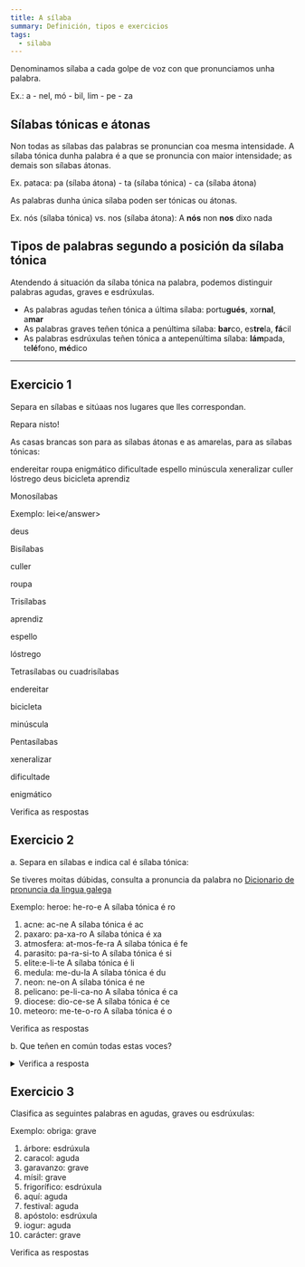 ```yaml
---
title: A sílaba
summary: Definición, tipos e exercicios
tags:
  - silaba
---
```

Denominamos sílaba a cada golpe de voz con que pronunciamos unha palabra.

Ex.: a - nel, mó - bil, lim - pe - za

## Sílabas tónicas e átonas

Non todas as sílabas das palabras se pronuncian coa mesma intensidade. A sílaba
tónica dunha palabra é a que se pronuncia con maior intensidade; as demais son
sílabas átonas.

Ex. pataca: pa (sílaba átona) - ta (sílaba tónica) - ca (sílaba átona)

As palabras dunha única sílaba poden ser tónicas ou átonas.

Ex. nós (sílaba tónica) vs. nos (sílaba átona): A **nós** non **nos** dixo nada

## Tipos de palabras segundo a posición da sílaba tónica

Atendendo á situación da sílaba tónica na palabra, podemos distinguir palabras
agudas, graves e esdrúxulas.

* As palabras agudas teñen tónica a última sílaba: portu**gués**, xor**nal**,
  a**mar**
* As palabras graves teñen tónica a penúltima sílaba: **bar**co, es**tre**la,
  **fá**cil
* As palabras esdrúxulas teñen tónica a antepenúltima sílaba: **lám**pada,
  te**lé**fono, **mé**dico

- - -

## Exercicio 1

Separa en sílabas e sitúaas nos lugares que lles correspondan.

Repara nisto!

As casas brancas son para as sílabas átonas e as amarelas, para as sílabas tónicas:

<e-layout>
<e-tag color=1>endereitar</e-tag>
<e-tag color=1>roupa</e-tag>
<e-tag color=1>enigmático</e-tag>
<e-tag color=1>dificultade</e-tag>
<e-tag color=1>espello</e-tag>
<e-tag color=1>minúscula</e-tag>
<e-tag color=1>xeneralizar</e-tag>
<e-tag color=1>culler</e-tag>
<e-tag color=1>lóstrego</e-tag>
<e-tag color=1>deus</e-tag>
<e-tag color=1>bicicleta</e-tag>
<e-tag color=1>aprendiz</e-tag>
</e-layout>

Monosílabas

Exemplo: <e-answer size=3 highlight readonly>lei<e/answer>

<e-answer size=3 highlight>deus</e-answer>

Bisílabas

<e-answer size=3>cu</e-answer><e-answer size=3 highlight>ller</e-answer>

<e-answer size=3 highlight>rou</e-answer><e-answer size=3>pa</e-answer>

Trisílabas

<e-answer size=3>a</e-answer><e-answer size=3>pren</e-answer><e-answer size=3 highlight>diz</e-answer>

<e-answer size=3>es</e-answer><e-answer size=3 highlight>pe</e-answer><e-answer size=3>llo</e-answer>

<e-answer size=3 highlight>lós</e-answer><e-answer size=3>tre</e-answer><e-answer size=3>go</e-answer>

Tetrasílabas ou cuadrisílabas

<e-answer size=3>en</e-answer><e-answer size=3>de</e-answer><e-answer size=3>rei</e-answer><e-answer size=3 highlight>tar</e-answer>

<e-answer size=3>bi</e-answer><e-answer size=3>ci</e-answer><e-answer size=3 highlight>cle</e-answer><e-answer size=3>ta</e-answer>

<e-answer size=3>mi</e-answer><e-answer size=3 highlight>nús</e-answer></e-answer><e-answer size=3>cu</e-answer><e-answer size=3>la</e-answer>

Pentasílabas

<e-answer size=3>xe</e-answer><e-answer size=3>ne</e-answer><e-answer size=3>ra</e-answer><e-answer size=3>li</e-answer><e-answer size=3 highlight>zar</e-answer>

<e-answer size=3>di</e-answer><e-answer size=3>fi</e-answer><e-answer size=3>cul</e-answer><e-answer size=3 highlight>ta</e-answer><e-answer size=3>de</e-answer>

<e-answer size=3>e</e-answer><e-answer size=3>nig</e-answer><e-answer size=3 highlight>má</e-answer><e-answer size=3>ti</e-answer><e-answer size=3>co</e-answer>

<e-validate>Verifica as respostas</e-validate>

## Exercicio 2

a. Separa en sílabas e indica cal é sílaba tónica:

Se tiveres moitas dúbidas, consulta a pronuncia da palabra no [Dicionario de pronuncia da lingua galega](https://ilg.usc.es/pronuncia/)

Exemplo: heroe: <e-answer readonly>he-ro-e</e-answer> A sílaba tónica é <e-answer readonly>ro</e-answer>

1. acne: <e-answer>ac-ne</e-answer> A sílaba tónica é <e-answer>ac</e-answer>
2. paxaro: <e-answer>pa-xa-ro</e-answer> A sílaba tónica é <e-answer>xa</e-answer>
3. atmosfera: <e-answer>at-mos-fe-ra</e-answer> A sílaba tónica é <e-answer>fe</e-answer>
4. parasito: <e-answer>pa-ra-si-to</e-answer> A sílaba tónica é <e-answer>si</e-answer>
5. elite:<e-answer>e-li-te</e-answer> A sílaba tónica é <e-answer>li</e-answer>
6. medula: <e-answer>me-du-la</e-answer> A sílaba tónica é <e-answer>du</e-answer>
7. neon: <e-answer>ne-on</e-answer> A sílaba tónica é <e-answer>ne</e-answer>
8. pelicano: <e-answer>pe-li-ca-no</e-answer> A sílaba tónica é <e-answer>ca</e-answer>
9. diocese: <e-answer>dio-ce-se</e-answer> A sílaba tónica é <e-answer>ce</e-answer>
10. meteoro: <e-answer>me-te-o-ro</e-answer> A sílaba tónica é <e-answer>o</e-answer>

<e-validate>Verifica as respostas</e-validate>

b. Que teñen en común todas estas voces?

<details> <summary>Verifica a resposta</summary>

Todas son palabras graves: a sílaba tónica é a penúltima.

</details>

## Exercicio 3

Clasifica as seguintes palabras en agudas, graves ou esdrúxulas:

Exemplo: obriga: <e-answer readonly>grave</e-answer>

1. árbore: <e-answer> esdrúxula </e-answer>
2. caracol: <e-answer> aguda </e-answer>
3. garavanzo: <e-answer> grave </e-answer>
4. mísil: <e-answer> grave </e-answer>
5. frigorífico: <e-answer> esdrúxula </e-answer>
6. aquí: <e-answer> aguda </e-answer>
7. festival: <e-answer> aguda </e-answer>
8. apóstolo: <e-answer> esdrúxula </e-answer>
9. iogur: <e-answer> aguda </e-answer>
10. carácter: <e-answer> grave </e-answer>

<e-validate>Verifica as respostas</e-validate>

